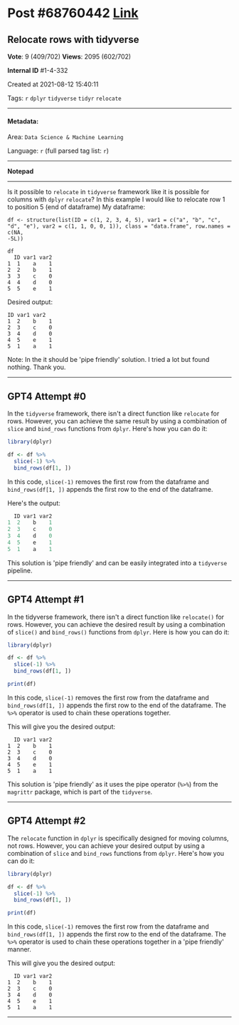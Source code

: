 
# Post \#68760442 [Link](https://stackoverflow.com/questions/68760442/)

## Relocate rows with tidyverse

**Vote**: 9 (409/702) **Views**: 2095 (602/702) 

**Internal ID** \#1-4-332

Created at 2021-08-12 15:40:11

Tags: `r` `dplyr` `tidyverse` `tidyr` `relocate`

----------

#### Metadata:

Area: `Data Science & Machine Learning`

Language: `r` (full parsed tag list: `r`)

----------

**Notepad**


----------

Is it possible to `relocate`  in `tidyverse` framework like it is possible for columns with `dplyr` `relocate`?
In this example I would like to relocate row 1 to position 5 (end of dataframe)
My dataframe:
```
df <- structure(list(ID = c(1, 2, 3, 4, 5), var1 = c("a", "b", "c", 
"d", "e"), var2 = c(1, 1, 0, 0, 1)), class = "data.frame", row.names = c(NA, 
-5L))

df
  ID var1 var2
1  1    a    1
2  2    b    1
3  3    c    0
4  4    d    0
5  5    e    1
```

Desired output:
```
ID var1 var2
1  2    b    1
2  3    c    0
3  4    d    0
4  5    e    1
5  1    a    1
```

Note: In the it should be 'pipe friendly' solution. I tried a lot but found nothing. Thank you.


----------
        
## GPT4 Attempt \#0

In the `tidyverse` framework, there isn't a direct function like `relocate` for rows. However, you can achieve the same result by using a combination of `slice` and `bind_rows` functions from `dplyr`. Here's how you can do it:

```r
library(dplyr)

df <- df %>% 
  slice(-1) %>% 
  bind_rows(df[1, ])
```

In this code, `slice(-1)` removes the first row from the dataframe and `bind_rows(df[1, ])` appends the first row to the end of the dataframe.

Here's the output:

```r
  ID var1 var2
1  2    b    1
2  3    c    0
3  4    d    0
4  5    e    1
5  1    a    1
```

This solution is 'pipe friendly' and can be easily integrated into a `tidyverse` pipeline.

--------

## GPT4 Attempt \#1

In the tidyverse framework, there isn't a direct function like `relocate()` for rows. However, you can achieve the desired result by using a combination of `slice()` and `bind_rows()` functions from `dplyr`. Here is how you can do it:

```r
library(dplyr)

df <- df %>%
  slice(-1) %>%
  bind_rows(df[1, ])

print(df)
```

In this code, `slice(-1)` removes the first row from the dataframe and `bind_rows(df[1, ])` appends the first row to the end of the dataframe. The `%>%` operator is used to chain these operations together. 

This will give you the desired output:

```
  ID var1 var2
1  2    b    1
2  3    c    0
3  4    d    0
4  5    e    1
5  1    a    1
```

This solution is 'pipe friendly' as it uses the pipe operator (`%>%`) from the `magrittr` package, which is part of the `tidyverse`.

--------

## GPT4 Attempt \#2

The `relocate` function in `dplyr` is specifically designed for moving columns, not rows. However, you can achieve your desired output by using a combination of `slice` and `bind_rows` functions from `dplyr`. Here's how you can do it:

```r
library(dplyr)

df <- df %>% 
  slice(-1) %>% 
  bind_rows(df[1, ])

print(df)
```

In this code, `slice(-1)` removes the first row from the dataframe and `bind_rows(df[1, ])` appends the first row to the end of the dataframe. The `%>%` operator is used to chain these operations together in a 'pipe friendly' manner.

This will give you the desired output:

```
  ID var1 var2
1  2    b    1
2  3    c    0
3  4    d    0
4  5    e    1
5  1    a    1
```

--------
